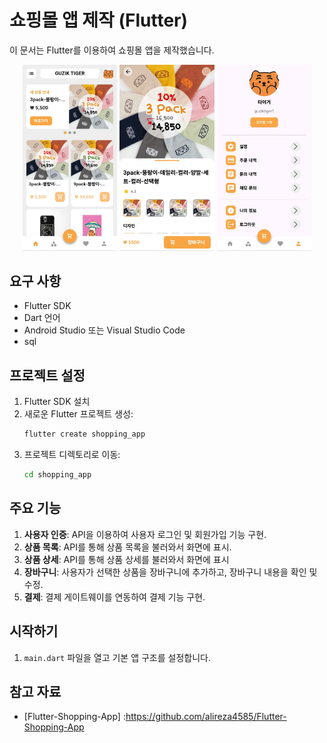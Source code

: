 # 쇼핑몰 앱 제작 (Flutter)

이 문서는 Flutter를 이용하여 쇼핑몰 앱을 제작했습니다.


<p align="center">
  <img src="images/01.jpg" alt="앱 스크린샷" width="30%" />
  <img src="images/02.jpg" alt="앱 스크린샷" width="30%" />
  <img src="images/03.jpg" alt="앱 스크린샷" width="30%" />
</p>

## 요구 사항

- Flutter SDK
- Dart 언어
- Android Studio 또는 Visual Studio Code
- sql

## 프로젝트 설정

1. Flutter SDK 설치
2. 새로운 Flutter 프로젝트 생성:
   ```bash
   flutter create shopping_app
   ```
3. 프로젝트 디렉토리로 이동:
   ```bash
   cd shopping_app
   ```

## 주요 기능

1. **사용자 인증**: API을 이용하여 사용자 로그인 및 회원가입 기능 구현.
2. **상품 목록**: API를 통해 상품 목록을 불러와서 화면에 표시.
3. **상품 상세**: API를 통해 상품 상세를 불러와서 화면에 표시
4. **장바구니**: 사용자가 선택한 상품을 장바구니에 추가하고, 장바구니 내용을 확인 및 수정.
5. **결제**: 결제 게이트웨이를 연동하여 결제 기능 구현.


## 시작하기

1. `main.dart` 파일을 열고 기본 앱 구조를 설정합니다.

## 참고 자료

- [Flutter-Shopping-App] :https://github.com/alireza4585/Flutter-Shopping-App


